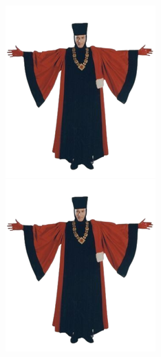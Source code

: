 <p align="center">
 <source media="(prefers-color-scheme: dark)" srcset="q.png">
 <source media="(prefers-color-scheme: light)" srcset="q.png">
  <img alt="LAUGH A LOT WITH FRIENDS HOPE IT NEVER ENDS" src="q.png">
 <img alt="SMILE AND GRIT YOUR TEETH AND DON'T THROW A FIT" src="q.png">
</p>
